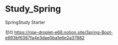 # Study_Spring
SpringStudy Starter


정리
https://ripe-droplet-e68.notion.site/Spring-Boot-e693bf6387fa4e3dae0ba1e6e2a37882
